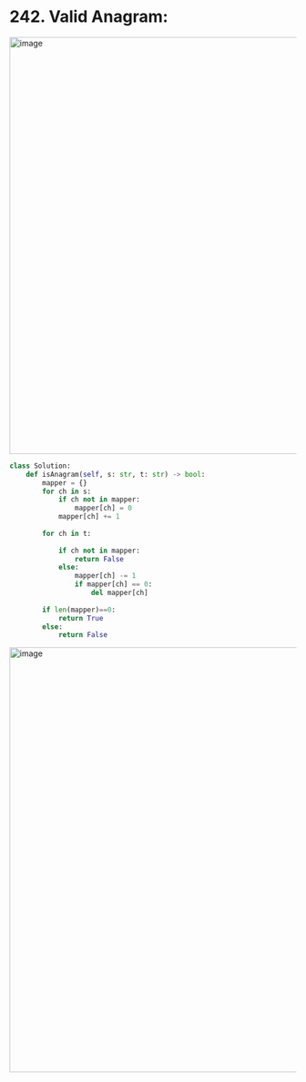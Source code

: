 # 242. Valid Anagram:

<img width="733" alt="image" src="https://user-images.githubusercontent.com/35987583/165909490-1dbd8187-e474-4340-b401-d5f7ea1adb1b.png">


```python
class Solution:
    def isAnagram(self, s: str, t: str) -> bool:
        mapper = {}
        for ch in s:
            if ch not in mapper:
                mapper[ch] = 0
            mapper[ch] += 1
        
        for ch in t:
            
            if ch not in mapper:
                return False
            else:
                mapper[ch] -= 1
                if mapper[ch] == 0:
                    del mapper[ch]
        
        if len(mapper)==0:
            return True
        else:
            return False
```

<img width="747" alt="image" src="https://user-images.githubusercontent.com/35987583/165909665-29dd36a6-87af-4762-a881-b53d7c346b0a.png">
